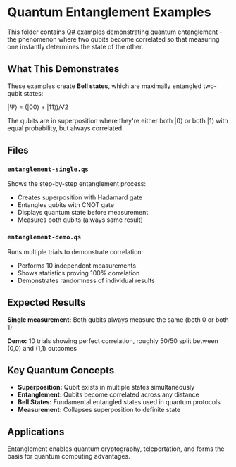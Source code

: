 # Quantum Entanglement Examples

This folder contains Q# examples demonstrating quantum entanglement - the phenomenon where two qubits become correlated so that measuring one instantly determines the state of the other.

## What This Demonstrates

These examples create **Bell states**, which are maximally entangled two-qubit states:

|Ψ⟩ = (|00⟩ + |11⟩)/√2

The qubits are in superposition where they're either both |0⟩ or both |1⟩ with equal probability, but always correlated.

## Files

### `entanglement-single.qs`
Shows the step-by-step entanglement process:
- Creates superposition with Hadamard gate
- Entangles qubits with CNOT gate  
- Displays quantum state before measurement
- Measures both qubits (always same result)

### `entanglement-demo.qs`
Runs multiple trials to demonstrate correlation:
- Performs 10 independent measurements
- Shows statistics proving 100% correlation
- Demonstrates randomness of individual results

## Expected Results

**Single measurement:** Both qubits always measure the same (both 0 or both 1)

**Demo:** 10 trials showing perfect correlation, roughly 50/50 split between (0,0) and (1,1) outcomes

## Key Quantum Concepts

- **Superposition:** Qubit exists in multiple states simultaneously
- **Entanglement:** Qubits become correlated across any distance
- **Bell States:** Fundamental entangled states used in quantum protocols
- **Measurement:** Collapses superposition to definite state

## Applications

Entanglement enables quantum cryptography, teleportation, and forms the basis for quantum computing advantages.